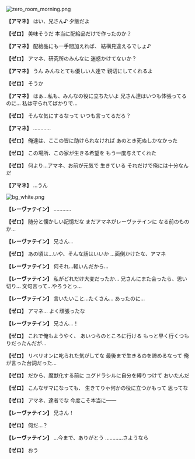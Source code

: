 
![zero_room_morning.png](../images/backgrounds/zero_room_morning.png)

**【アマネ】**
はい、兄さん♪
夕飯だよ

**【ゼロ】**
美味そうだ
本当に配給品だけで作ったのか？

**【アマネ】**
配給品にも一手間加えれば、
結構見違えるでしょ♪

**【ゼロ】**
アマネ、研究所のみんなに
迷惑かけてないか？

**【アマネ】**
うん
みんなとても優しい人達で
親切にしてくれるよ

**【ゼロ】**
そうか

**【アマネ】**
はぁ…私も、みんなの役に立ちたいよ
兄さん達はいつも体張ってるのに…
私は守られてばかりで…

**【ゼロ】**
そんな気にするなって
いつも言ってるだろ？

**【アマネ】**
…………

**【ゼロ】**
俺達は、ここの皆に助けられなければ
あのとき死ぬしかなかった

**【ゼロ】**
この場所、この家が生きる希望を
もう一度与えてくれた

**【ゼロ】**
何より…アマネ、お前が元気で
生きている
それだけで俺には十分なんだ

**【アマネ】**
…うん

![bg_white.png](../images/backgrounds/bg_white.png)

**【レーヴァテイン】**
…………

**【ゼロ】**
随分と懐かしい記憶だな
まだアマネがレーヴァテインに
なる前のものか…

**【レーヴァテイン】**
兄さん…

**【ゼロ】**
あの頃は…いや、そんな話はいいか
…面倒かけたな、アマネ

**【レーヴァテイン】**
何それ…軽いんだから…

**【レーヴァテイン】**
私がどれだけ大変だったか…
兄さんにまた会ったら、思い切り…
文句言って…やろうとっ…

**【レーヴァテイン】**
言いたいこと…たくさん…
あったのに…

**【ゼロ】**
アマネ…
よく頑張ったな

**【レーヴァテイン】**
兄さん…！

**【ゼロ】**
これで俺もようやく、
あいつらのところに行ける
もっと早く行くつもりだったんだが…

**【ゼロ】**
リベリオンに叱られた気がしてな
最後まで生きるのを諦めるなって
俺が言った台詞だった…

**【ゼロ】**
だから、魔獣化する前に
ユグドラシルに自分を縛りつけて
おいたんだ

**【ゼロ】**
こんなザマになっても、
生きてりゃ何かの役に立つかもって
思ってな

**【ゼロ】**
アマネ、達者でな
今度こそ本当に――

**【レーヴァテイン】**
兄さん！

**【ゼロ】**
何だ…？

**【レーヴァテイン】**
…今まで、ありがとう
…………さようなら

**【ゼロ】**
おう

